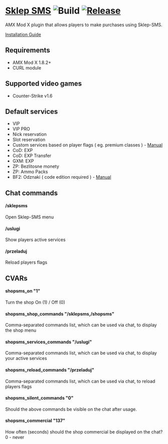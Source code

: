# [Sklep SMS](https://sklep-sms.pl/) ![Build](https://github.com/gammerce/plugin-amxmodx/workflows/Compile%20plugins/badge.svg) [![Release](https://img.shields.io/github/v/release/gammerce/plugin-amxmodx)](https://github.com/gammerce/plugin-amxmodx/releases/latest)

AMX Mod X plugin that allows players to make purchases using Sklep-SMS. 

[Installation Guide](https://github.com/gammerce/plugin-amxmodx/wiki/Konfiguracja-pluginu)

## Requirements
* AMX Mod X 1.8.2+
* CURL module

## Supported video games
* Counter-Strike v1.6

## Default services
* VIP
* VIP PRO
* Nick reservation
* Slot reservation
* Custom services based on player flags ( eg. premium classes ) - [Manual](https://github.com/gammerce/plugin-amxmodx/wiki/Utworzenie-us%C5%82ugi-nadaj%C4%85cej-graczowi-flagi)
* CoD: EXP
* CoD: EXP Transfer
* GXM: EXP
* ZP: Bezlitosne monety
* ZP: Ammo Packs
* BF2: Odznaki ( code edition required ) - [Manual](https://github.com/gammerce/plugin-amxmodx/wiki/Dodanie-us%C5%82ugi-BF2:-Odznaki)

## Chat commands

#### /sklepsms
Open Sklep-SMS menu

#### /uslugi
Show players active services

#### /przeladuj
Reload players flags

## CVARs

#### shopsms_on "1"
Turn the shop On (1) / Off (0)

#### shopsms_shop_commands "/sklepsms,/shopsms"
Comma-separated commands list, which can be used via chat, to display the shop menu

#### shopsms_services_commands "/uslugi"
Comma-separated commands list, which can be used via chat, to display your active services

#### shopsms_reload_commands "/przeladuj"
Comma-separated commands list, which can be used via chat, to reload players flags

#### shopsms_silent_commands "0"
Should the above commands be visible on the chat after usage.

#### shopsms_commercial "137"
How often (seconds) should the shop commercial be displayed on the chat? 0 - never
